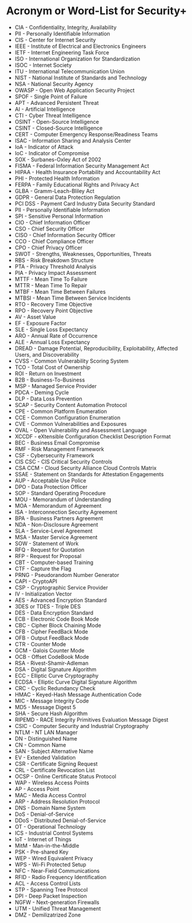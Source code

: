 # Acronym or Word-List for Security+
- CIA - Confidentiality, Integrity, Availability
- PII - Personally Identifiable Information
- CIS - Center for Internet Security
- IEEE - Institute of Electrical and Electronics Engineers
- IETF - Internet Engineering Task Force
- ISO - International Organization for Standardization
- ISOC - Internet Society
- ITU - International Telecommunication Union
- NIST - National Institute of Standards and Technology
- NSA - National Security Agency
- OWASP - Open Web Application Security Project
- SPOF - Single Point of Failure
- APT - Advanced Persistent Threat
- AI - Artificial Intelligence
- CTI - Cyber Threat Intelligence
- OSINT - Open-Source Intelligence
- CSINT - Closed-Source Intelligence
- CERT - Computer Emergency Response/Readiness Teams
- ISAC - Information Sharing and Analysis Center
- IoA - Indicator of Attack
- IoC - Indicator of Compromise
- SOX - Surbanes-Oxley Act of 2002
- FISMA - Federal Information Security Management Act
- HIPAA - Health Insurance Portability and Accountability Act
- PHI - Protected Health Information
- FERPA - Family Educational Rights and Privacy Act
- GLBA - Gramm-Leach-Bliley Act
- GDPR - General Data Protection Regulation
- PCI DSS - Payment Card Industry Data Security Standard
- PII - Personally Identifiable Information
- SPI - Sensitive Personal Information
- CIO - Chief Information Officer
- CSO - Chief Security Officer
- CISO - Chief Information Security Officer
- CCO - Chief Compliance Officer
- CPO - Chief Privacy Officer
- SWOT - Strengths, Weaknesses, Opportunities, Threats
- RBS - Risk Breakdown Structure
- PTA - Privacy Threshold Analysis
- PIA - Privacy Impact Assessment
- MTTF - Mean Time To Failure
- MTTR - Mean Time To Repair
- MTBF - Mean Time Between Failures
- MTBSI - Mean Time Between Service Incidents
- RTO - Recovery Time Objective
- RPO - Recovery Point Objective
- AV - Asset Value
- EF - Exposure Factor
- SLE - Single Loss Expectancy
- ARO - Annual Rate of Occurrence
- ALE - Annual Loss Expectancy
- DREAD - Damage Potential, Reproducibility, Exploitability, Affected Users, and Discoverability
- CVSS - Common Vulnerability Scoring System
- TCO - Total Cost of Ownership
- ROI - Return on Investment
- B2B - Business-To-Business
- MSP - Managed Service Provider
- PDCA - Deming Cycle
- DLP - Data Loss Prevention
- SCAP - Security Content Automation Protocol
- CPE - Common Platform Enumeration
- CCE - Common Configuration Enumeration
- CVE - Common Vulnerabilities and Exposures
- OVAL - Open Vulnerability and Assessment Language
- XCCDF - eXtensible Configuration Checklist Description Format
- BEC - Business Email Compromise
- RMF - Risk Management Framework
- CSF - Cybersecurity Framework
- CIS CSC - CIS Critical Security Controls
- CSA CCM - Cloud Security Alliance Cloud Controls Matrix
- SSAE - Statement on Standards for Attestation Engagements
- AUP - Acceptable Use Police
- DPO - Data Protection Officer
- SOP - Standard Operating Procedure
- MOU - Memorandum of Understanding
- MOA - Memorandum of Agreement
- ISA - Interconnection Security Agreement
- BPA - Business Partners Agreement
- NDA - Non-Disclosure Agreement
- SLA - Service-Level Agreement
- MSA - Master Service Agreement
- SOW - Statement of Work
- RFQ - Request for Quotation
- RFP - Request for Proposal
- CBT - Computer-based Training
- CTF - Capture the Flag
- PRNG - Pseudorandom Number Generator
- CAPI - CryptoAPI
- CSP - Cryptographic Service Provider
- IV - Initialization Vector
- AES - Advanced Encryption Standard
- 3DES or TDES - Triple DES
- DES - Data Encryption Standard
- ECB - Electronic Code Book Mode
- CBC - Cipher Block Chaining Mode
- CFB - Cipher FeedBack Mode
- OFB - Output FeedBack Mode
- CTR - Counter Mode
- GCM - Galois Counter Mode
- OCB - Offset CodeBook Mode
- RSA - Rivest-Shamir-Adleman
- DSA - Digital Signature Algorithm
- ECC - Elliptic Curve Cryptography
- ECDSA - Elliptic Curve Digital Signature Algorithm
- CRC - Cyclic Redundancy Check
- HMAC - Keyed-Hash Message Authentication Code
- MIC - Message Integrity Code
- MD5 - Message Digest 5
- SHA - Secure Hash Algorithm
- RIPEMD - RACE Integrity Primitives Evaluation Message Digest
- CSIC - Computer Security and Industrial Cryptography
- NTLM - NT LAN Manager
- DN - Distinguished Name
- CN - Common Name
- SAN - Subject Alternative Name
- EV - Extended Validation
- CSR - Certificate Signing Request
- CRL - Certificate Revocation List
- OCSP - Online Certificate Status Protocol
- WAP - Wireless Access Points
- AP - Access Point
- MAC - Media Access Control
- ARP - Address Resolution Protocol
- DNS - Domain Name System
- DoS - Denial-of-Service
- DDoS - Distributed Denial-of-Service
- OT - Operational Technology
- ICS - Industrial Control Systems
- IoT - Internet of Things
- MitM - Man-in-the-Middle
- PSK - Pre-shared Key
- WEP - Wired Equivalent Privacy
- WPS - Wi-Fi Protected Setup
- NFC - Near-Field Communications
- RFID - Radio Frequency Identification
- ACL - Access Control Lists
- STP - Spanning Tree Protocol
- DPI - Deep Packet Inspection
- NGFW - Next-generation Firewalls
- UTM - Unified Threat Management
- DMZ - Demilizatrized Zone
